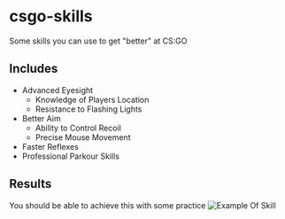 # csgo-skills
Some skills you can use to get "better" at CS:GO

## Includes
- Advanced Eyesight
  - Knowledge of Players Location
  - Resistance to Flashing Lights
- Better Aim
  - Ability to Control Recoil 
  - Precise Mouse Movement
- Faster Reflexes
- Professional Parkour Skills

## Results
You should be able to achieve this with some practice
![Example Of Skill](https://cdn.discordapp.com/attachments/842847431389216771/1034973394447388762/unknown.png)
